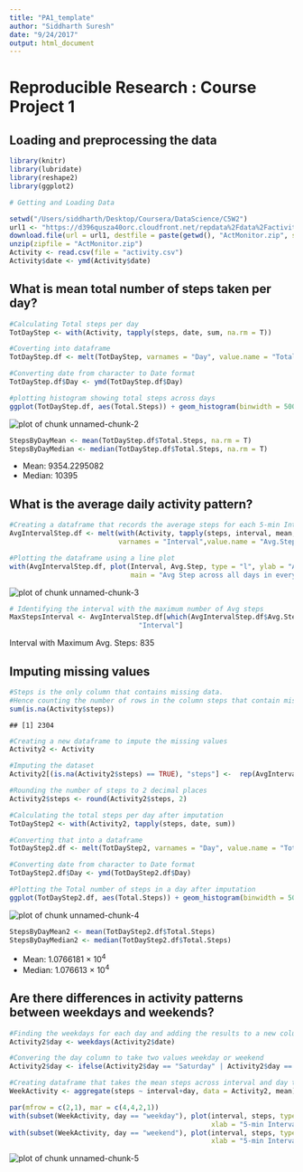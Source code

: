 ```yaml
---
title: "PA1_template"
author: "Siddharth Suresh"
date: "9/24/2017"
output: html_document
---
```




# Reproducible Research : Course Project 1

## Loading and preprocessing the data


```r
library(knitr)
library(lubridate)
library(reshape2)
library(ggplot2)

# Getting and Loading Data

setwd("/Users/siddharth/Desktop/Coursera/DataScience/C5W2")
url1 <- "https://d396qusza40orc.cloudfront.net/repdata%2Fdata%2Factivity.zip"
download.file(url = url1, destfile = paste(getwd(), "ActMonitor.zip", sep = "/"))
unzip(zipfile = "ActMonitor.zip")
Activity <- read.csv(file = "activity.csv")
Activity$date <- ymd(Activity$date)
```

## What is mean total number of steps taken per day?


```r
#Calculating Total steps per day
TotDayStep <- with(Activity, tapply(steps, date, sum, na.rm = T))

#Coverting into dataframe
TotDayStep.df <- melt(TotDayStep, varnames = "Day", value.name = "Total.Steps")

#Converting date from character to Date format
TotDayStep.df$Day <- ymd(TotDayStep.df$Day)

#plotting histogram showing total steps across days
ggplot(TotDayStep.df, aes(Total.Steps)) + geom_histogram(binwidth = 500) + guides(fill = FALSE)
```

![plot of chunk unnamed-chunk-2](figure/unnamed-chunk-2-1.png)

```r
StepsByDayMean <- mean(TotDayStep.df$Total.Steps, na.rm = T)
StepsByDayMedian <- median(TotDayStep.df$Total.Steps, na.rm = T)
```

* Mean: 9354.2295082
* Median:  10395

## What is the average daily activity pattern?


```r
#Creating a dataframe that records the average steps for each 5-min Interval across days 
AvgIntervalStep.df <- melt(with(Activity, tapply(steps, interval, mean, na.rm= T)),
                           varnames = "Interval",value.name = "Avg.Step")

#Plotting the dataframe using a line plot
with(AvgIntervalStep.df, plot(Interval, Avg.Step, type = "l", ylab = "Avg. Steps", xlab = "5-min Interval",
                              main = "Avg Step across all days in every 5-min Intervals"))
```

![plot of chunk unnamed-chunk-3](figure/unnamed-chunk-3-1.png)

```r
# Identifying the interval with the maximum number of Avg steps
MaxStepsInterval <- AvgIntervalStep.df[which(AvgIntervalStep.df$Avg.Step == max(AvgIntervalStep.df$Avg.Step)),
                                "Interval"]
```

Interval with Maximum Avg. Steps: 835

## Imputing missing values


```r
#Steps is the only column that contains missing data.
#Hence counting the number of rows in the column steps that contain missing values
sum(is.na(Activity$steps))
```

```
## [1] 2304
```

```r
#Creating a new dataframe to impute the missing values
Activity2 <- Activity

#Imputing the dataset
Activity2[(is.na(Activity2$steps) == TRUE), "steps"] <-  rep(AvgIntervalStep.df$Avg.Step, 8)

#Rounding the number of steps to 2 decimal places
Activity2$steps <- round(Activity2$steps, 2)

#Calculating the total steps per day after imputation
TotDayStep2 <- with(Activity2, tapply(steps, date, sum))

#Converting that into a dataframe
TotDayStep2.df <- melt(TotDayStep2, varnames = "Day", value.name = "Total.Steps")

#Converting date from character to Date format
TotDayStep2.df$Day <- ymd(TotDayStep2.df$Day)

#Plotting the Total number of steps in a day after imputation
ggplot(TotDayStep2.df, aes(Total.Steps)) + geom_histogram(binwidth = 500) + guides(fill = FALSE)
```

![plot of chunk unnamed-chunk-4](figure/unnamed-chunk-4-1.png)

```r
StepsByDayMean2 <- mean(TotDayStep2.df$Total.Steps)
StepsByDayMedian2 <- median(TotDayStep2.df$Total.Steps)
```

* Mean: 1.0766181 &times; 10<sup>4</sup>
* Median:  1.076613 &times; 10<sup>4</sup>

## Are there differences in activity patterns between weekdays and weekends?


```r
#Finding the weekdays for each day and adding the results to a new column
Activity2$day <- weekdays(Activity2$date)

#Convering the day column to take two values weekday or weekend
Activity2$day <- ifelse(Activity2$day == "Saturday" | Activity2$day == "Sunday", "weekend", "weekday")

#Creating dataframe that takes the mean steps across interval and day type
WeekActivity <- aggregate(steps ~ interval+day, data = Activity2, mean)

par(mfrow = c(2,1), mar = c(4,4,2,1))
with(subset(WeekActivity, day == "weekday"), plot(interval, steps, type = "l",
                                                  xlab = "5-min Interval", ylab = "Avg. Steps", main = "Weekday"))
with(subset(WeekActivity, day == "weekend"), plot(interval, steps, type = "l",
                                                  xlab = "5-min Interval", ylab = "Avg. Steps", main = "Weekend"))
```

![plot of chunk unnamed-chunk-5](figure/unnamed-chunk-5-1.png)
